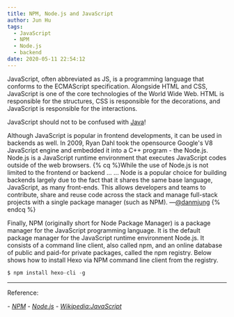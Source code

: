 ```yaml
---
title: NPM, Node.js and JavaScript
author: Jun Hu
tags:
  - JavaScript
  - NPM
  - Node.js
  - backend
date: 2020-05-11 22:54:12
---
```


JavaScript, often abbreviated as JS, is a programming language that conforms to the ECMAScript specification. Alongside HTML and CSS, JavaScript is one of the core technologies of the World Wide Web. HTML is responsible for the structures, CSS is responsible for the decorations, and JavaScript is responsible for the interactions.

<!-- more -->

JavaScript should not to be confused with [Java](https://maologue.com/what-s-the-commonality-between-java-and-javascript/)!

Although JavaScript is popular in frontend developments, it can be used in backends as well. In 2009, Ryan Dahl took the opensource Google's V8 JavaScript engine and embedded it into a C++ program - the Node.js.
Node.js is a JavaScript runtime environment that executes JavaScript codes outside of the web browsers.
{% cq %}While the use of Node.js is not limited to the frontend or backend ... ... Node is a popular choice for building backends largely due to the fact that it shares the same base language, JavaScript, as many front-ends. This allows developers and teams to contribute, share and reuse code across the stack and manage full-stack projects with a single package manager (such as NPM). —[@danmjung](https://link.medium.com/yz7PVckWd6) {% endcq %}

Finally, NPM (originally short for Node Package Manager) is a package manager for the JavaScript programming language. It is the default package manager for the JavaScript runtime environment Node.js. It consists of a command line client, also called npm, and an online database of public and paid-for private packages, called the npm registry. Below shows how to install Hexo via NPM command line client from the registry.
```js
$ npm install hexo-cli -g
```

---

Reference:

*- [NPM](https://www.npmjs.com/)*
*- [Node.js](https://nodejs.org/en/)*
*- [Wikipedia:JavaScript](https://en.wikipedia.org/wiki/JavaScript)*

